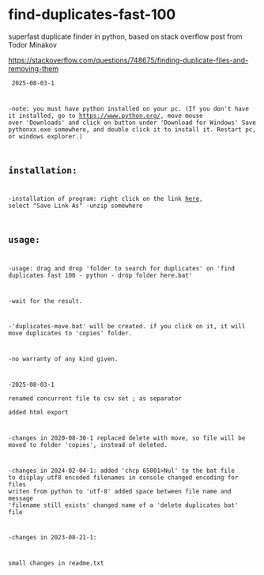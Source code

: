 
# find-duplicates-fast-100
superfast duplicate finder in python, based on stack overflow post from Todor Minakov

https://stackoverflow.com/questions/748675/finding-duplicate-files-and-removing-them
<code> <pre> 
2025-08-03-1

-note: you must have python installed on your pc.
(If you don't have it installed, go to https://www.python.org/, 
move mouse over 'Downloads' and click on button under 'Download for Windows'
Save pythonxx.exe somewhere, and double click it to install it. Restart pc, or windows explorer.)

## installation:
-installation of program: right click on the link [here](https://github.com/dbojan/find-duplicates-fast-100/raw/main/find_duplicates_fast_100_python.zip), select "Save Link As"
-unzip somewhere

## usage:
-usage: drag and drop 'folder to search for duplicates' on 'find duplicates fast 100 - python - drop folder here.bat'

-wait for the result.

-'duplicates-move.bat' will be created. if you click on it, it will move duplicates to 'copies' folder.

-no warranty of any kind given.


-2025-08-03-1  
 renamed concurrent file to csv 
 set ; as separator  
 added html export

-changes in 2020-08-30-1
 replaced delete with move, so file will be moved to folder 'copies', instead of deleted.

-changes in 2024-02-04-1:
 added 'chcp 65001>Nul' to the bat file to display utf8 encoded filenames in console
 changed encoding for files writen from python to 'utf-8'
 added space between file name and message 'filename still exists'
 changed name of a 'delete duplicates bat' file

-changes in 2023-08-21-1:

 small changes in readme.txt
